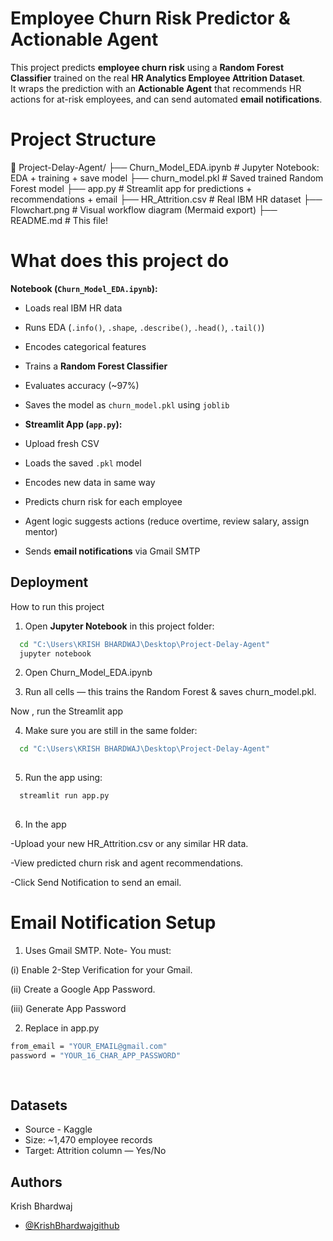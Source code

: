 
# Employee Churn Risk Predictor & Actionable Agent

This project predicts **employee churn risk** using a **Random Forest Classifier** trained on the real **HR Analytics Employee Attrition Dataset**.  
It wraps the prediction with an **Actionable Agent** that recommends HR actions for at-risk employees, and can send automated **email notifications**.


# Project Structure


📁 Project-Delay-Agent/
├── Churn_Model_EDA.ipynb # Jupyter Notebook: EDA + training + save model
├── churn_model.pkl # Saved trained Random Forest model
├── app.py # Streamlit app for predictions + recommendations + email
├── HR_Attrition.csv # Real IBM HR dataset
├── Flowchart.png # Visual workflow diagram (Mermaid export)
├── README.md # This file!


# What does this project do

**Notebook (`Churn_Model_EDA.ipynb`):**
  - Loads real IBM HR data
  - Runs EDA (`.info()`, `.shape`, `.describe()`, `.head()`, `.tail()`)
  - Encodes categorical features
  - Trains a **Random Forest Classifier**
  - Evaluates accuracy (~97%)
  - Saves the model as `churn_model.pkl` using `joblib`

-  **Streamlit App (`app.py`):**
  - Upload fresh CSV
  - Loads the saved `.pkl` model
  - Encodes new data in same way
  - Predicts churn risk for each employee
  - Agent logic suggests actions (reduce overtime, review salary, assign mentor)
  - Sends **email notifications** via Gmail SMTP

  



## Deployment

How to run this project

1. Open **Jupyter Notebook** in this project folder:
```bash
  cd "C:\Users\KRISH BHARDWAJ\Desktop\Project-Delay-Agent"
  jupyter notebook
```

2. Open Churn_Model_EDA.ipynb

3. Run all cells — this trains the Random Forest & saves churn_model.pkl.

Now , run the Streamlit app

4. Make sure you are still in the same folder:
```bash
  cd "C:\Users\KRISH BHARDWAJ\Desktop\Project-Delay-Agent"
  
```

5. Run the app using:
```bash
  streamlit run app.py
  
```
6. In the app

-Upload your new HR_Attrition.csv or any similar HR data.

-View predicted churn risk and agent recommendations.

-Click Send Notification to send an email.


# Email Notification Setup

1. Uses Gmail SMTP.
Note- You must:

(i) Enable 2-Step Verification for your Gmail.

(ii) Create a Google App Password.

(iii) Generate App Password

2. Replace in app.py

```bash
from_email = "YOUR_EMAIL@gmail.com"
password = "YOUR_16_CHAR_APP_PASSWORD"
 
  
```









## Datasets

 - Source - Kaggle 
 - Size: ~1,470 employee records
 - Target: Attrition column — Yes/No


## Authors

  Krish Bhardwaj
- [@KrishBhardwajgithub](https://github.com/KrishBhardwajj/Employee_Churn_Risk_Predictor.git)

